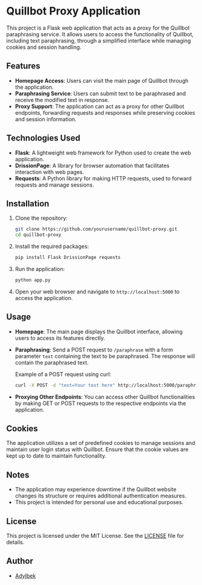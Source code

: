 
# Quillbot Proxy Application

This project is a Flask web application that acts as a proxy for the Quillbot paraphrasing service. It allows users to access the functionality of Quillbot, including text paraphrasing, through a simplified interface while managing cookies and session handling.

## Features

- **Homepage Access**: Users can visit the main page of Quillbot through the application.
- **Paraphrasing Service**: Users can submit text to be paraphrased and receive the modified text in response.
- **Proxy Support**: The application can act as a proxy for other Quillbot endpoints, forwarding requests and responses while preserving cookies and session information.

## Technologies Used

- **Flask**: A lightweight web framework for Python used to create the web application.
- **DrissionPage**: A library for browser automation that facilitates interaction with web pages.
- **Requests**: A Python library for making HTTP requests, used to forward requests and manage sessions.

## Installation

1. Clone the repository:
   ```bash
   git clone https://github.com/yourusername/quillbot-proxy.git
   cd quillbot-proxy
   ```

2. Install the required packages:
   ```bash
   pip install Flask DrissionPage requests
   ```

3. Run the application:
   ```bash
   python app.py
   ```

4. Open your web browser and navigate to `http://localhost:5000` to access the application.

## Usage

- **Homepage**: The main page displays the Quillbot interface, allowing users to access its features directly.
- **Paraphrasing**: Send a POST request to `/paraphrase` with a form parameter `text` containing the text to be paraphrased. The response will contain the paraphrased text.
  
  Example of a POST request using curl:
  ```bash
  curl -X POST -d "text=Your text here" http://localhost:5000/paraphrase
  ```

- **Proxying Other Endpoints**: You can access other Quillbot functionalities by making GET or POST requests to the respective endpoints via the application.

## Cookies

The application utilizes a set of predefined cookies to manage sessions and maintain user login status with Quillbot. Ensure that the cookie values are kept up to date to maintain functionality.

## Notes

- The application may experience downtime if the Quillbot website changes its structure or requires additional authentication measures.
- This project is intended for personal use and educational purposes.

## License

This project is licensed under the MIT License. See the [LICENSE](LICENSE) file for details.

## Author

- [Adylbek](https://github.com/yourusername)
```
